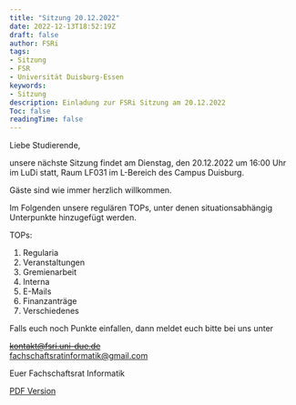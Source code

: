 ```yaml
---
title: "Sitzung 20.12.2022"
date: 2022-12-13T18:52:19Z
draft: false
author: FSRi
tags:
- Sitzung
- FSR
- Universität Duisburg-Essen
keywords:
- Sitzung
description: Einladung zur FSRi Sitzung am 20.12.2022
Toc: false
readingTime: false
---
```


Liebe Studierende,

unsere nächste Sitzung findet am Dienstag, den 20.12.2022 um 16:00 Uhr im LuDi statt,
Raum LF031 im L-Bereich des Campus Duisburg.

Gäste sind wie immer herzlich willkommen.

Im Folgenden unsere regulären TOPs, unter denen situationsabhängig Unterpunkte
hinzugefügt werden.

TOPs:

1. Regularia
2. Veranstaltungen
3. Gremienarbeit
4. Interna
5. E-Mails
6. Finanzanträge
7. Verschiedenes

Falls euch noch Punkte einfallen, dann meldet euch bitte bei uns unter

~~kontakt@fsri.uni-due.de~~  
fachschaftsratinformatik@gmail.com

Euer Fachschaftsrat Informatik

[PDF Version](/einladung.pdf)
